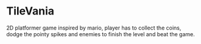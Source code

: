 # TileVania
2D platformer game inspired by mario, player has to collect the coins, dodge the pointy spikes and enemies to finish the level and beat the game.
